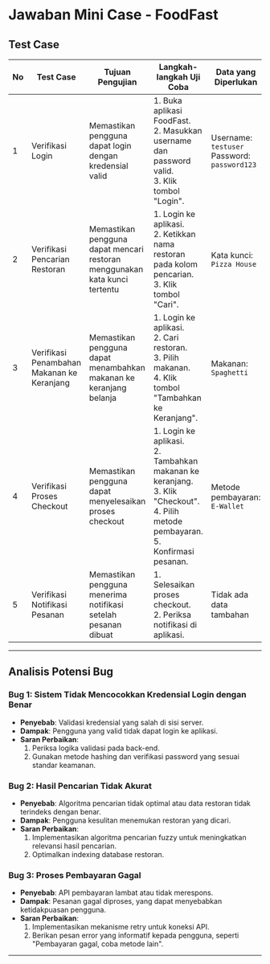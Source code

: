 # Jawaban Mini Case - FoodFast  

## Test Case  

| No  | Test Case                     | Tujuan Pengujian                                            | Langkah-langkah Uji Coba                                                                                           | Data yang Diperlukan          | Hasil yang Diharapkan                               |
|-----|-------------------------------|------------------------------------------------------------|--------------------------------------------------------------------------------------------------------------------|-------------------------------|----------------------------------------------------|
| 1   | Verifikasi Login              | Memastikan pengguna dapat login dengan kredensial valid    | 1. Buka aplikasi FoodFast. <br> 2. Masukkan username dan password valid. <br> 3. Klik tombol "Login".              | Username: `testuser` <br> Password: `password123` | Pengguna berhasil login dan diarahkan ke halaman utama. |
| 2   | Verifikasi Pencarian Restoran | Memastikan pengguna dapat mencari restoran menggunakan kata kunci tertentu | 1. Login ke aplikasi. <br> 2. Ketikkan nama restoran pada kolom pencarian. <br> 3. Klik tombol "Cari".            | Kata kunci: `Pizza House`    | Restoran yang sesuai dengan kata kunci muncul di hasil pencarian. |
| 3   | Verifikasi Penambahan Makanan ke Keranjang | Memastikan pengguna dapat menambahkan makanan ke keranjang belanja | 1. Login ke aplikasi. <br> 2. Cari restoran. <br> 3. Pilih makanan. <br> 4. Klik tombol "Tambahkan ke Keranjang".  | Makanan: `Spaghetti`         | Makanan berhasil ditambahkan ke keranjang belanja. |
| 4   | Verifikasi Proses Checkout    | Memastikan pengguna dapat menyelesaikan proses checkout    | 1. Login ke aplikasi. <br> 2. Tambahkan makanan ke keranjang. <br> 3. Klik "Checkout". <br> 4. Pilih metode pembayaran. <br> 5. Konfirmasi pesanan. | Metode pembayaran: `E-Wallet`| Pesanan berhasil diproses dan pengguna diarahkan ke halaman konfirmasi. |
| 5   | Verifikasi Notifikasi Pesanan | Memastikan pengguna menerima notifikasi setelah pesanan dibuat | 1. Selesaikan proses checkout. <br> 2. Periksa notifikasi di aplikasi.                                            | Tidak ada data tambahan       | Notifikasi pesanan berhasil muncul di aplikasi.    |  

---

## Analisis Potensi Bug  

### Bug 1: Sistem Tidak Mencocokkan Kredensial Login dengan Benar  
- **Penyebab**: Validasi kredensial yang salah di sisi server.  
- **Dampak**: Pengguna yang valid tidak dapat login ke aplikasi.  
- **Saran Perbaikan**:  
  1. Periksa logika validasi pada back-end.  
  2. Gunakan metode hashing dan verifikasi password yang sesuai standar keamanan.  

### Bug 2: Hasil Pencarian Tidak Akurat  
- **Penyebab**: Algoritma pencarian tidak optimal atau data restoran tidak terindeks dengan benar.  
- **Dampak**: Pengguna kesulitan menemukan restoran yang dicari.  
- **Saran Perbaikan**:  
  1. Implementasikan algoritma pencarian fuzzy untuk meningkatkan relevansi hasil pencarian.  
  2. Optimalkan indexing database restoran.  

### Bug 3: Proses Pembayaran Gagal  
- **Penyebab**: API pembayaran lambat atau tidak merespons.  
- **Dampak**: Pesanan gagal diproses, yang dapat menyebabkan ketidakpuasan pengguna.  
- **Saran Perbaikan**:  
  1. Implementasikan mekanisme retry untuk koneksi API.  
  2. Berikan pesan error yang informatif kepada pengguna, seperti "Pembayaran gagal, coba metode lain".  

---  
